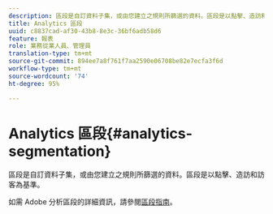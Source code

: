 ```yaml
---
description: 區段是自訂資料子集，或由您建立之規則所篩選的資料。區段是以點擊、造訪和訪客為基準。
title: Analytics 區段
uuid: c8837cad-af30-43b8-8e3c-36bf6adb58d6
feature: 報表
role: 業務從業人員、管理員
translation-type: tm+mt
source-git-commit: 894ee7a8f761f7aa2590e06708be82e7ecfa3f6d
workflow-type: tm+mt
source-wordcount: '74'
ht-degree: 95%

---
```



# Analytics 區段{#analytics-segmentation}

區段是自訂資料子集，或由您建立之規則所篩選的資料。區段是以點擊、造訪和訪客為基準。

如需 Adobe 分析區段的詳細資訊，請參閱[區段指南](https://docs.adobe.com/content/help/zh-Hant/analytics/components/segmentation/seg-home.html)。
